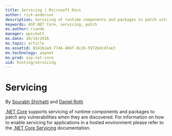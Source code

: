 ```yaml
---
title: Servicing | Microsoft Docs
author: rick-anderson
description: Servicing of runtime components and packages to patch vulnerabilities.
keywords: ASP.NET Core, servicing, patch
ms.author: riande
manager: wpickett
ms.date: 10/14/2016
ms.topic: article
ms.assetid: 0141b1ed-7746-46bf-8c26-59726dcd7ae3
ms.technology: aspnet
ms.prod: asp.net-core
uid: hosting/servicing
---
```

# Servicing

By [Sourabh Shirhatti](https://twitter.com/sshirhatti) and [Daniel Roth](https://github.com/danroth27)

[.NET Core](https://microsoft.com/net/core) supports servicing of runtime components and packages to patch any vulnerabilities when they are discovered. For information on how to enable servicing for applications in a hosted environment please refer to the [.NET Core Servicing](https://docs.microsoft.com/dotnet/articles/core/versions/servicing) documentation.

